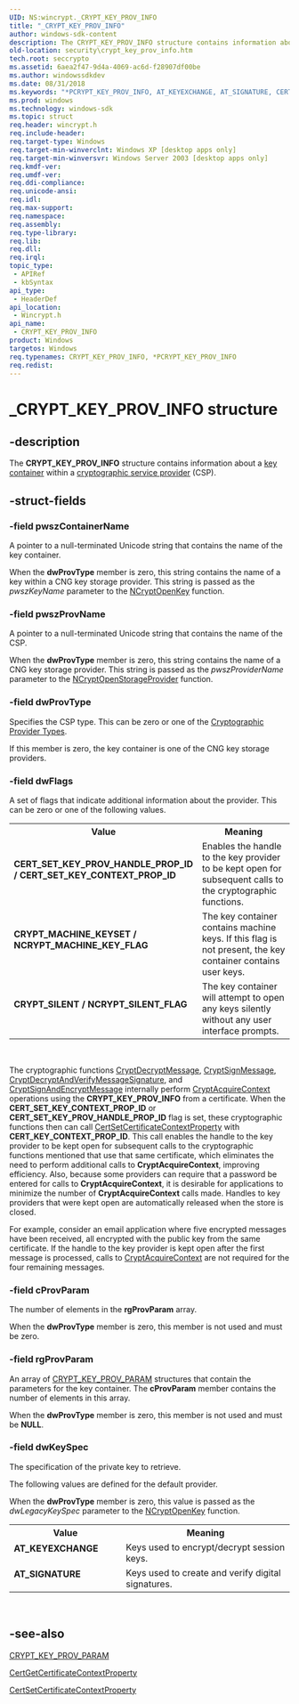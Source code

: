 ```yaml
---
UID: NS:wincrypt._CRYPT_KEY_PROV_INFO
title: "_CRYPT_KEY_PROV_INFO"
author: windows-sdk-content
description: The CRYPT_KEY_PROV_INFO structure contains information about a key container within a cryptographic service provider (CSP).
old-location: security\crypt_key_prov_info.htm
tech.root: seccrypto
ms.assetid: 6aea2f47-9d4a-4069-ac6d-f28907df00be
ms.author: windowssdkdev
ms.date: 08/31/2018
ms.keywords: "*PCRYPT_KEY_PROV_INFO, AT_KEYEXCHANGE, AT_SIGNATURE, CERT_SET_KEY_PROV_HANDLE_PROP_ID / CERT_SET_KEY_CONTEXT_PROP_ID, CRYPT_KEY_PROV_INFO, CRYPT_KEY_PROV_INFO structure [Security], CRYPT_MACHINE_KEYSET / NCRYPT_MACHINE_KEY_FLAG, CRYPT_SILENT / NCRYPT_SILENT_FLAG, PCRYPT_KEY_PROV_INFO, PCRYPT_KEY_PROV_INFO structure pointer [Security], _CRYPT_KEY_PROV_INFO, _crypto2_crypt_key_prov_info, security.crypt_key_prov_info, wincrypt/CRYPT_KEY_PROV_INFO, wincrypt/PCRYPT_KEY_PROV_INFO"
ms.prod: windows
ms.technology: windows-sdk
ms.topic: struct
req.header: wincrypt.h
req.include-header: 
req.target-type: Windows
req.target-min-winverclnt: Windows XP [desktop apps only]
req.target-min-winversvr: Windows Server 2003 [desktop apps only]
req.kmdf-ver: 
req.umdf-ver: 
req.ddi-compliance: 
req.unicode-ansi: 
req.idl: 
req.max-support: 
req.namespace: 
req.assembly: 
req.type-library: 
req.lib: 
req.dll: 
req.irql: 
topic_type:
 - APIRef
 - kbSyntax
api_type:
 - HeaderDef
api_location:
 - Wincrypt.h
api_name:
 - CRYPT_KEY_PROV_INFO
product: Windows
targetos: Windows
req.typenames: CRYPT_KEY_PROV_INFO, *PCRYPT_KEY_PROV_INFO
req.redist: 
---
```


# _CRYPT_KEY_PROV_INFO structure


## -description


The <b>CRYPT_KEY_PROV_INFO</b> structure contains information about a <a href="https://msdn.microsoft.com/f17042c3-ba1a-408f-af55-5f171b0dee33">key container</a> within a <a href="https://msdn.microsoft.com/db46def4-bfdc-4801-a57d-d568e94a2dbb">cryptographic service provider</a> (CSP).


## -struct-fields




### -field pwszContainerName

A pointer to a null-terminated Unicode string that contains the name of the key container.

When the <b>dwProvType</b> member is zero, this string contains the name of a key within a CNG key storage provider. This string is passed as the <i>pwszKeyName</i> parameter to the <a href="https://msdn.microsoft.com/581c5d89-730d-4d8c-b3bb-a28edec25910">NCryptOpenKey</a> function.


### -field pwszProvName

A pointer to a null-terminated Unicode string that contains the name of the CSP.

When the <b>dwProvType</b> member is zero, this string contains the name of a CNG key storage provider. This string is passed as the <i>pwszProviderName</i> parameter to the <a href="https://msdn.microsoft.com/febcf440-78b3-420b-b13d-030e8071cd50">NCryptOpenStorageProvider</a> function.


### -field dwProvType

Specifies the CSP type. This can be zero or one of the <a href="https://msdn.microsoft.com/ec50d6f1-999d-4ce9-85b4-816afb17550e">Cryptographic Provider Types</a>. 


If this member is zero, the key container is one of the CNG key storage providers.


### -field dwFlags

A set of flags that indicate additional information about the provider. This can be zero or one of the following values.

<table>
<tr>
<th>Value</th>
<th>Meaning</th>
</tr>
<tr>
<td width="40%"><a id="CERT_SET_KEY_PROV_HANDLE_PROP_ID___CERT_SET_KEY_CONTEXT_PROP_ID"></a><a id="cert_set_key_prov_handle_prop_id___cert_set_key_context_prop_id"></a><dl>
<dt><b>CERT_SET_KEY_PROV_HANDLE_PROP_ID / CERT_SET_KEY_CONTEXT_PROP_ID</b></dt>
</dl>
</td>
<td width="60%">
Enables the handle to the key provider to be kept open for subsequent calls to the cryptographic functions.

</td>
</tr>
<tr>
<td width="40%"><a id="CRYPT_MACHINE_KEYSET___NCRYPT_MACHINE_KEY_FLAG"></a><a id="crypt_machine_keyset___ncrypt_machine_key_flag"></a><dl>
<dt><b>CRYPT_MACHINE_KEYSET / NCRYPT_MACHINE_KEY_FLAG</b></dt>
</dl>
</td>
<td width="60%">
The key container contains machine keys. If this flag is not present, the key container contains user keys.

</td>
</tr>
<tr>
<td width="40%"><a id="CRYPT_SILENT___NCRYPT_SILENT_FLAG"></a><a id="crypt_silent___ncrypt_silent_flag"></a><dl>
<dt><b>CRYPT_SILENT / NCRYPT_SILENT_FLAG</b></dt>
</dl>
</td>
<td width="60%">
The key container will attempt to open any keys silently without any user interface prompts.

</td>
</tr>
</table>
 

The cryptographic functions 
<a href="https://msdn.microsoft.com/e540b816-64e1-4c78-9020-2b221e813acc">CryptDecryptMessage</a>, 
<a href="https://msdn.microsoft.com/f14f7c7b-14ac-40a7-9a49-d1a899ecc52a">CryptSignMessage</a>, 
<a href="https://msdn.microsoft.com/0864a187-617f-4a21-9809-d2dbbc54ab9c">CryptDecryptAndVerifyMessageSignature</a>, and 
<a href="https://msdn.microsoft.com/0ab234f2-a681-463f-8ba8-b23b05cf2626">CryptSignAndEncryptMessage</a> internally perform <a href="https://msdn.microsoft.com/57e13662-3189-4f8d-b90a-d1fbdc09b63c">CryptAcquireContext</a> operations using the <b>CRYPT_KEY_PROV_INFO</b> from a certificate. When the <b>CERT_SET_KEY_CONTEXT_PROP_ID</b> or <b>CERT_SET_KEY_PROV_HANDLE_PROP_ID</b> flag is set, these cryptographic functions then can call 
<a href="https://msdn.microsoft.com/b4a0c66d-997f-49cb-935a-9187320037f1">CertSetCertificateContextProperty</a> with <b>CERT_KEY_CONTEXT_PROP_ID</b>. This call enables the handle to the key provider to be kept open for subsequent calls to the cryptographic functions mentioned that use that same certificate, which eliminates the need to perform additional calls to <b>CryptAcquireContext</b>, improving efficiency. Also, because some providers can require that a password be entered for calls to <b>CryptAcquireContext</b>, it is desirable for applications to minimize the number of <b>CryptAcquireContext</b> calls made. Handles to key providers that were kept open are automatically released when the store is closed.
						

For example, consider an email application where five encrypted messages have been received, all encrypted with the public key from the same certificate. If the handle to the key provider is kept open after the first message is processed, calls to 
<a href="https://msdn.microsoft.com/57e13662-3189-4f8d-b90a-d1fbdc09b63c">CryptAcquireContext</a> are not required for the four remaining messages.


### -field cProvParam

The number of elements in the <b>rgProvParam</b> array.

When the <b>dwProvType</b> member is zero, this member is not used and must be zero.


### -field rgProvParam

An array of <a href="https://msdn.microsoft.com/3731708f-0ce9-42bf-ace9-5ed671be113a">CRYPT_KEY_PROV_PARAM</a> structures that contain the parameters for the key container. The <b>cProvParam</b> member contains the number of elements in this array.

When the <b>dwProvType</b> member is zero, this member is not used and must be <b>NULL</b>.


### -field dwKeySpec

The specification of the private key to retrieve. 


The following values are defined for the default provider.
						

When the <b>dwProvType</b> member is zero, this value is passed as the <i>dwLegacyKeySpec</i> parameter to the <a href="https://msdn.microsoft.com/581c5d89-730d-4d8c-b3bb-a28edec25910">NCryptOpenKey</a> function.

<table>
<tr>
<th>Value</th>
<th>Meaning</th>
</tr>
<tr>
<td width="40%"><a id="AT_KEYEXCHANGE"></a><a id="at_keyexchange"></a><dl>
<dt><b>AT_KEYEXCHANGE</b></dt>
</dl>
</td>
<td width="60%">
Keys used to encrypt/decrypt session keys.

</td>
</tr>
<tr>
<td width="40%"><a id="AT_SIGNATURE"></a><a id="at_signature"></a><dl>
<dt><b>AT_SIGNATURE</b></dt>
</dl>
</td>
<td width="60%">
Keys used to create and verify digital signatures.

</td>
</tr>
</table>
 


## -see-also




<a href="https://msdn.microsoft.com/3731708f-0ce9-42bf-ace9-5ed671be113a">CRYPT_KEY_PROV_PARAM</a>



<a href="https://msdn.microsoft.com/f766db64-3121-4f70-ac83-ce25ee634efa">CertGetCertificateContextProperty</a>



<a href="https://msdn.microsoft.com/b4a0c66d-997f-49cb-935a-9187320037f1">CertSetCertificateContextProperty</a>
 

 

